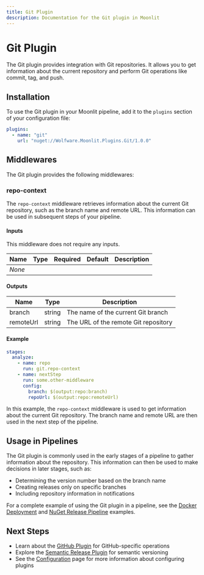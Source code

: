 ```yaml
---
title: Git Plugin
description: Documentation for the Git plugin in Moonlit
---
```


# Git Plugin

The Git plugin provides integration with Git repositories. It allows you to get information about the current repository and perform Git operations like commit, tag, and push.

## Installation

To use the Git plugin in your Moonlit pipeline, add it to the `plugins` section of your configuration file:

```yaml
plugins:
  - name: "git"
    url: "nuget://Wolfware.Moonlit.Plugins.Git/1.0.0"
```

## Middlewares

The Git plugin provides the following middlewares:

### repo-context

The `repo-context` middleware retrieves information about the current Git repository, such as the branch name and remote URL. This information can be used in subsequent steps of your pipeline.

#### Inputs

This middleware does not require any inputs.

| Name | Type | Required | Default | Description |
|------|------|----------|---------|-------------|
| *None* | | | | |

#### Outputs

| Name | Type | Description |
|------|------|-------------|
| branch | string | The name of the current Git branch |
| remoteUrl | string | The URL of the remote Git repository |

#### Example

```yaml
stages:
  analyze:
    - name: repo
      run: git.repo-context
    - name: nextStep
      run: some.other-middleware
      config:
        branch: $(output:repo:branch)
        repoUrl: $(output:repo:remoteUrl)
```

In this example, the `repo-context` middleware is used to get information about the current Git repository. The branch name and remote URL are then used in the next step of the pipeline.

## Usage in Pipelines

The Git plugin is commonly used in the early stages of a pipeline to gather information about the repository. This information can then be used to make decisions in later stages, such as:

- Determining the version number based on the branch name
- Creating releases only on specific branches
- Including repository information in notifications

For a complete example of using the Git plugin in a pipeline, see the [Docker Deployment](./examples/docker-deployment.md) and [NuGet Release Pipeline](./examples/nuget-release.md) examples.

## Next Steps

- Learn about the [GitHub Plugin](./github.md) for GitHub-specific operations
- Explore the [Semantic Release Plugin](./semantic-release.md) for semantic versioning
- See the [Configuration](../guide/concepts/configuration.md) page for more information about configuring plugins